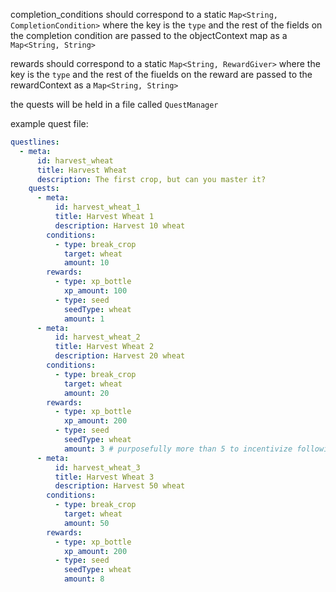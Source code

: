 completion_conditions should correspond to a static `Map<String, CompletionCondition>` where the key is the `type` and the rest of the fields on the completion condition are passed to the objectContext map as a `Map<String, String>`

rewards should correspond to a static `Map<String, RewardGiver>` where the key is the `type` and the rest of the fiuelds on the reward are passed to the rewardContext as a `Map<String, String>`

the quests will be held in a file called `QuestManager`

example quest file:

```yaml
questlines:
  - meta:
      id: harvest_wheat
      title: Harvest Wheat
      description: The first crop, but can you master it?
    quests:
      - meta:
          id: harvest_wheat_1
          title: Harvest Wheat 1
          description: Harvest 10 wheat
        conditions:
          - type: break_crop
            target: wheat
            amount: 10
        rewards:
          - type: xp_bottle
            xp_amount: 100
          - type: seed
            seedType: wheat
            amount: 1
      - meta:
          id: harvest_wheat_2
          title: Harvest Wheat 2
          description: Harvest 20 wheat
        conditions:
          - type: break_crop
            target: wheat
            amount: 20
        rewards:
          - type: xp_bottle
            xp_amount: 200
          - type: seed
            seedType: wheat
            amount: 3 # purposefully more than 5 to incentivize following quest line
      - meta:
          id: harvest_wheat_3
          title: Harvest Wheat 3
          description: Harvest 50 wheat
        conditions:
          - type: break_crop
            target: wheat
            amount: 50
        rewards:
          - type: xp_bottle
            xp_amount: 200
          - type: seed
            seedType: wheat
            amount: 8
```
